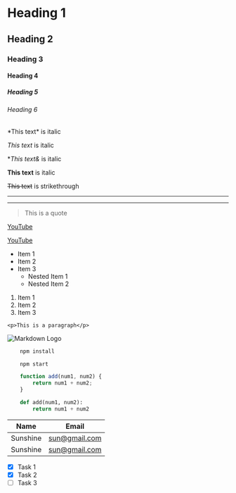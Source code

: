 <!-- Heading -->
# Heading 1
## Heading 2 
### Heading 3
#### Heading 4
##### Heading 5 
###### Heading 6

<!-- Italics -->
\*This text\* is italic

_This text_ is italic

<!-- Strong -->
**This text&* is italic

__This text__ is italic

<!-- Strikethrough -->
~~This text~~ is strikethrough

<!-- Horizontal Rule -->

---
___

<!-- Blockquote -->
> This is a quote

<!-- Links -->
[YouTube](https://www.youtube.com/)

[YouTube](https://www.youtube.com "YouTube")

<!-- UL (неупорядоченные списки) -->
* Item 1
* Item 2
* Item 3
  * Nested Item 1
  * Nested Item 2

<!-- OL (упорядоченный список) -->
1. Item 1
1. Item 2
1. Item 3

<!-- Inline Code Block -->
`<p>This is a paragraph</p>`

<!-- Images -->
![Markdown Logo](https://markdown-here.com/img/icon256.png)

<!-- Github Markdown -->

<!-- Code Blocks -->
```bash
    npm install

    npm start
```

```javascript
    function add(num1, num2) {
        return num1 + num2;
    }
```

```python
    def add(num1, num2):
        return num1 + num2
```

<!-- Tables -->

| Name     | Email         |
| -------  | ------------  |
| Sunshine | sun@gmail.com |
| Sunshine | sun@gmail.com |

<!-- Task Lists -->

* [x] Task 1
* [x] Task 2
* [ ] Task 3
